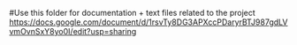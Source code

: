 #Use this folder for documentation + text files related to the project
https://docs.google.com/document/d/1rsvTy8DG3APXccPDaryrBTJ987gdLVvmOvnSxY8yo0I/edit?usp=sharing